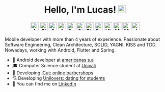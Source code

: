 <h1 align="center">
    Hello, I'm Lucas! <img alt="emoji" src="https://media.giphy.com/media/hvRJCLFzcasrR4ia7z/giphy.gif" width="24px" height="24px">
</h1>
<h3 align="center">
    <img alt="Android" src="https://img.shields.io/badge/-Android-4CAF50?style=flat-square" height="25px"/>
    <img alt="Flutter" src="https://img.shields.io/badge/-Flutter-02569B?style=flat-square" height="25px"/>
    <img alt="Spring" src="https://img.shields.io/badge/-Spring-56c93f?style=flat-square" height="25px"/>
    <img alt="AWS" src="https://img.shields.io/badge/-AWS-FF9800?style=flat-square" height="25px"/>
    <img alt="SendGrid" src="https://img.shields.io/badge/-SendGrid-03A9F4?style=flat-square" height="25px"/>
    <img alt="Stripe" src="https://img.shields.io/badge/-Stripe-4CAF50?style=flat-square" height="25px"/>
    <img alt="Firebase" src="https://img.shields.io/badge/-Firebase-FF9800?style=flat-square" height="25px"/>
    <img alt="Postgres" src="https://img.shields.io/badge/-Postgres-607D8B?style=flat-square" height="25px"/>
    <img alt="Hibernate" src="https://img.shields.io/badge/-Hibernate-607D8B?style=flat-square" height="25px"/>
    <img alt="Mockito" src="https://img.shields.io/badge/-Mockito-4CAF50?style=flat-square" height="25px"/>
    <img alt="Mockk" src="https://img.shields.io/badge/-Mockk-8BC34A?style=flat-square" height="25px"/>
    <img alt="JUnit" src="https://img.shields.io/badge/-JUnit-009688?style=flat-square" height="25px"/>
</h3>

Mobile developer with more than 4 years of experience. Passionate about Software Engineering, Clean Architecture, SOLID, YAGNI, KISS and TDD. Nowadays, working with Android, Flutter and Spring.

- 💼 Android developer at [americanas s.a](https://www.americanas.com.br/)
- 🎓 Computer Science student at [Univali](https://international.univali.br)
- 🚀 Developing [iCut: online barbershops](https://play.google.com/store/apps/details?id=app.icut.customer)
- 💘 Developing [Unilovers: dating for students](https://play.google.com/store/apps/details?id=app.unilovers)
- 💬 You can find me on [LinkedIn](https://www.linkedin.com/in/lucasdanbatista/?locale=en_US)
